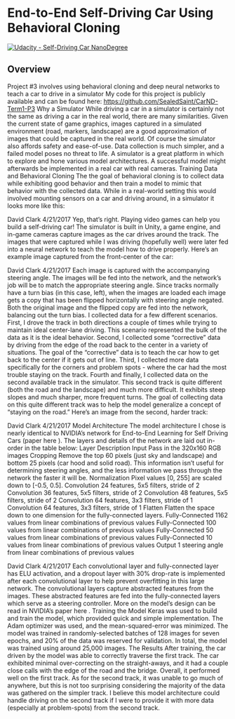 # End-to-End Self-Driving Car Using Behavioral Cloning

[![Udacity - Self-Driving Car NanoDegree](https://s3.amazonaws.com/udacity-sdc/github/shield-carnd.svg)](http://www.udacity.com/drive)

## Overview

Project #3 involves using behavioral cloning and deep neural networks to teach a car to drive in a simulator
My code for this project is publicly available and can be found here:
https://github.com/SealedSaint/CarND-Term1-P3
Why a Simulator
While driving a car in a simulator is certainly not the same as driving a car in the real world, there are many similarities. Given the current state of game graphics, images captured in a simulated environment (road, markers, landscape) are a good approximation of images that could be captured in the real world.
Of course the simulator also affords safety and ease-of-use. Data collection is much simpler, and a failed model poses no threat to life. A simulator is a great platform in which to explore and hone various model architectures. A successful model might afterwards be implemented in a real car with real cameras.
Training Data and Behavioral Cloning
The the goal of behavioral cloning is to collect data while exhibiting good behavior and then train a model to mimic that behavior with the collected data. While in a real-world setting this would involved mounting sensors on a car and driving around, in a simulator it looks more like this:
    
 David Clark 4/21/2017
Yep, that’s right. Playing video games can help you build a self-driving car! The simulator is built in Unity, a game engine, and in-game cameras capture images as the car drives around the track. The images that were captured while I was driving (hopefully well) were later fed into a neural network to teach the model how to drive properly. Here’s an example image captured from the front-center of the car:
  
 David Clark 4/21/2017
Each image is captured with the accompanying steering angle. The images will be fed into the network, and the network’s job will be to match the appropriate steering angle. Since tracks normally have a turn bias (in this case, left), when the images are loaded each image gets a copy that has been flipped horizontally with steering angle negated. Both the original image and the flipped copy are fed into the network, balancing out the turn bias.
I collected data for a few different scenarios. First, I drove the track in both directions a couple of times while trying to maintain ideal center-lane driving. This scenario represented the bulk of the data as it is the ideal behavior. Second, I collected some “corrective” data by driving from the edge of the road back to the center in a variety of situations. The goal of the “corrective” data is to teach the car how to get back to the center if it gets out of line. Third, I collected more data specifically for the corners and problem spots - where the car had the most trouble staying on the track. Fourth and finally, I collected data on the second available track in the simulator. This second track is quite different (both the road and the landscape) and much more difficult. It exhibits steep slopes and much sharper, more frequent turns. The goal of collecting data on this quite different track was to help the model generalize a concept of “staying on the road.”
Here’s an image from the second, harder track:
   
 David Clark 4/21/2017
Model Architecture
The model architecture I chose is nearly identical to NVIDIA’s network for End-to-End
Learning for Self Driving Cars (paper  here ).
The layers and details of the network are laid out in-order in the table below:
       Layer
  Description
 Input
    Pass in the 320x160 RGB images
     Cropping
 Remove the top 60 pixels (just sky and landscape) and bottom 25 pixels (car hood and solid road). This information isn’t useful for determining steering angles, and the less information we pass through the network the faster it will be.
     Normalization
   Pixel values [0, 255] are scaled down to [-0.5, 0.5].
     Convolution
   24 features, 5x5 filters, stride of 2
     Convolution
   36 features, 5x5 filters, stride of 2
     Convolution
   48 features, 5x5 filters, stride of 2
     Convolution
   64 features, 3x3 filters, stride of 1
 Convolution
    64 features, 3x3 filters, stride of 1
     Flatten
 Flatten the space down to one dimension for the fully-connected layers.
     Fully-Connected
   1162 values from linear combinations of previous values
     Fully-Connected
   100 values from linear combinations of previous values
     Fully-Connected
   50 values from linear combinations of previous values
     Fully-Connected
   10 values from linear combinations of previous values
 Output
   1 steering angle from linear combinations of previous values
 
David Clark 4/21/2017
Each convolutional layer and fully-connected layer has ELU activation, and a dropout layer with 30% drop-rate is implemented after each convolutional layer to help prevent overfitting in this large network.
The convolutional layers capture abstracted features from the images. These abstracted features are fed into the fully-connected layers which serve as a steering controller. More on the model’s design can be read in NVIDIA’s paper  here .
Training the Model
Keras was used to build and train the model, which provided quick and simple implementation. The Adam optimizer was used, and the mean-squared-error was minimized. The model was trained in randomly-selected batches of 128 images for seven epochs, and 20% of the data was reserved for validation. In total, the model was trained using around 25,000 images.
The Results
After training, the car driven by the model was able to correctly traverse the first track. The car exhibited minimal over-correcting on the straight-aways, and it had a couple close calls with the edge of the road and the bridge. Overall, it performed well on the first track. As for the second track, it was unable to go much of anywhere, but this is not too surprising considering the majority of the data was gathered on the simpler track. I believe this model architecture  could  handle driving on the second track if I were to provide it with more data (especially at problem-spots) from the second track.
